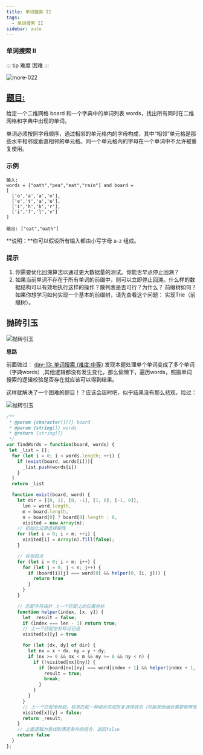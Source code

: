 ```yaml
---
title: 单词搜索 II
tags:
  - 单词搜索 II
sidebar: auto
---
```


### 单词搜索 II

::: tip 难度
困难
:::

![more-022](http://qiniu.gaowenju.com/leecode/banner/more-022.jpg)

## [题目:](https://leetcode-cn.com/problems/word-search-ii/)

给定一个二维网格 board 和一个字典中的单词列表 words，找出所有同时在二维网格和字典中出现的单词。

单词必须按照字母顺序，通过相邻的单元格内的字母构成，其中“相邻”单元格是那些水平相邻或垂直相邻的单元格。同一个单元格内的字母在一个单词中不允许被重复使用。

### 示例

```
输入: 
words = ["oath","pea","eat","rain"] and board =
[
  ['o','a','a','n'],
  ['e','t','a','e'],
  ['i','h','k','r'],
  ['i','f','l','v']
]

输出: ["eat","oath"]
```

**说明：**你可以假设所有输入都由小写字母 a-z 组成。

### 提示

1. 你需要优化回溯算法以通过更大数据量的测试。你能否早点停止回溯？
2. 如果当前单词不存在于所有单词的前缀中，则可以立即停止回溯。什么样的数据结构可以有效地执行这样的操作？散列表是否可行？为什么？ 前缀树如何？如果你想学习如何实现一个基本的前缀树，请先查看这个问题： 实现Trie（前缀树）。


## 抛砖引玉

![抛砖引玉](http://qiniu.gaowenju.com/leecode/20200913.png)

**思路**

前面做过：
[day-13: 单词搜索 (难度:中等)](../202009/20200913.md)
发现本题处理单个单词变成了多个单词（字典words）,其他逻辑都没有发生变化，那么偷懒下，遍历words，照搬单词搜索的逻辑校验是否存在就应该可以得到结果。

这样就解决了一个困难的题目！？应该会超时吧，似乎结果没有那么悲观，险过：

![抛砖引玉](http://qiniu.gaowenju.com/leecode/more-022-more.png)

```javascript
/**
 * @param {character[][]} board
 * @param {string[]} words
 * @return {string[]}
 */
var findWords = function(board, words) {
 let _list = [];
  for (let i = 0; i < words.length; ++i) {
    if (exist(board, words[i])){
      _list.push(words[i])
    }
  }
  return _list

  function exist(board, word) {
    let dir = [[0, 1], [0, -1], [1, 0], [-1, 0]],
      len = word.length,
      m = board.length,
      n = board[0] ? board[0].length : 0,
      visited = new Array(m);
    // 初始化记录选择矩阵
    for (let i = 0; i < m; ++i) {
      visited[i] = Array(n).fill(false);
    }

    // 枚举起点
    for (let i = 0; i < m; i++) {
      for (let j = 0; j < n; j++) {
        if (board[i][j] === word[0] && helper(0, [i, j])) {
          return true
        }
      }
    }

    // 匹配字符指针 上一个匹配上的位置坐标
    function helper(index, [x, y]) {
      let _result = false;
      if (index === len - 1) return true;
      // 上一个匹配坐标标记已选
      visited[x][y] = true

      for (let [dx, dy] of dir) {
        let nx = x + dx, ny = y + dy;
        if (nx >= 0 && nx < m && ny >= 0 && ny < n) {
          if (!visited[nx][ny]) {
            if (board[nx][ny] === word[index + 1] && helper(index + 1, [nx, ny])) {
              result = true;
              break;
            }
          }
        }
      }
      // 上一个匹配坐标起，枚举匹配一种组合完成恢复选择状态（可能其他组合需要使用改坐标完成匹配）
      visited[x][y] = false;
      return _result;
    }
    // 上面逻辑为查找到满足条件的组合，返回false
    return false
  }
};
```

